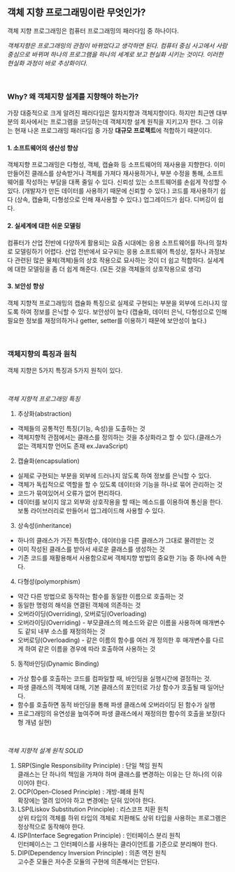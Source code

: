 

## 객체 지향 프로그래밍이란 무엇인가?


객체 지향 프로그래밍은 컴퓨터 프로그래밍의 패러다임 중 하나이다. 

_객체지향은 프로그래밍의 관점이 바뀌었다고 생각하면 된다. 컴퓨터 중심 사고에서 사람 중심으로 바뀌며 하나의 프로그램을 하나의 세계로 보고 현실화 시키는 것이다. 이러한 현실화 과정이 바로 추상화이다._

</br>

### Why? 왜 객체지향 설계를 지향해야 하는가?

가장 대중적으로 크게 알려진 패러다임은 절차지향과 객체지향이다. 하지만 최근엔 대부분의 회사에서는 프로그램을 코딩하는데 객체지향 설계 원칙을 지키고자 한다. 그 이유는 현재 나온 프로그래밍 패러다임 중 가장 **대규모 프로젝트**에 적합하기 때문이다. 

#### 1. 소프트웨어의 생산성 향상 
객체지향 프로그래밍은 다형성, 객체, 캡슐화 등 소프트웨어의 재사용을 지향한다. 이미 만들어진 클래스를 상속받거나 객체를 가져다 재사용하거나, 부분 수정을 통해, 소프트웨어를 작성하는 부담을 대폭 줄일 수 있다.
신뢰성 있는 소프트웨어를 손쉽게 작성할 수 있다. (개발자가 만든 데이터를 사용하기 때문에 신뢰할 수 있다.)
코드를 재사용하기 쉽다 (상속, 캡슐화, 다형성으로 인해 재사용할 수 있다.)
업그레이드가 쉽다.
디버깅이 쉽다.

#### 2. 실세계에 대한 쉬운 모델링 
컴퓨터가 산업 전반에 다양하게 활용되는 요즘 시대에는 응용 소프트웨어를 하나의 절차로 모델링하기 어렵다. 산업 전반에서 요구되는 응용 소프트웨어 특성상, 절차나 과정보다 관련된 많은 물체(객체)들의 상호 작용으로 묘사하는 것이 더 쉽고 적합하다.
실세계에 대한 모델링을 좀 더 쉽게 해준다. (모든 것을 객체들의 상호작용으로 생각)

#### 3. 보안성 향상 
객체 지향적 프로그래밍의 캡슐화 특징으로 실제로 구현되는 부분을 외부에 드러나지 않도록 하여 정보를 은닉할 수 있다.
보안성이 높다 (캡슐화, 데이터 은닉, 다형성으로 인해 필요한 정보를 재정의하거나 getter, setter를 이용하기 때문에 보안성이 높다.)

</br>

### 객체지향의 특징과 원칙

객체 지향은 5가지 특징과 5가지 원칙이 있다.

</br>

_객체 지향적 프로그래밍 특징_

1. 추상화(abstraction)
- 객체들의 공통적인 특징(기능, 속성)을 도출하는 것
- 객체지향적 관점에서는 클래스를 정의하는 것을 추상화라고 할 수 있다.(클래스가 없는 객체지향 언어도 존재 ex.JavaScript)

2. 캡슐화(encapsulation)
- 실제로 구현되는 부분을 외부에 드러나지 않도록 하여 정보를 은닉할 수 있다.
- 객체가 독립적으로 역할을 할 수 있도록 데이터와 기능을 하나로 묶어 관리하는 것
- 코드가 묶여있어서 오류가 없어 편리하다.
- 데이터를 보이지 않고 외부와 상호작용을 할 때는 메소드를 이용하여 통신을 한다. 보통 라이브러리로 만들어서 업그레이드해 사용할 수 있다.

3. 상속성(inheritance)
- 하나의 클래스가 가진 특징(함수, 데이터)을 다른 클래스가 그대로 물려받는 것
- 이미 작성된 클래스를 받아서 새로운 클래스를 생성하는 것
- 기존 코드를 재활용해서 사용함으로써 객체지향 방법의 중요한 기능 중 하나에 속한다.

4. 다형성(polymorphism)
- 약간 다른 방법으로 동작하는 함수를 동일한 이름으로 호출하는 것
- 동일한 명령의 해석을 연결된 객체에 의존하는 것
- 오버라이딩(Overriding), 오버로딩(Overloading)
- 오버라이딩(Overriding) - 부모클래스의 메소드와 같은 이름을 사용하며 매개변수도 같되 내부 소스를 재정의하는 것
- 오버로딩(Overloading) - 같은 이름의 함수를 여러 개 정의한 후 매개변수를 다르게 하여 같은 이름을 경우에 따라 호출하여 사용하는 것

5. 동적바인딩(Dynamic Binding)
- 가상 함수를 호출하는 코드를 컴파일할 때, 바인딩을 실행시간에 결정하는 것.
- 파생 클래스의 객체에 대해, 기본 클래스의 포인터로 가상 함수가 호출될 때 일어난다.
- 함수를 호출하면 동적 바인딩을 통해 파생 클래스에 오버라이딩 된 함수가 실행
- 프로그래밍의 유연성을 높여주며 파생 클래스에서 재정의한 함수의 호출을 보장(다형 개념 실현)

</br>

_객체 지향적 설계 원칙 SOLID_

1.  SRP(Single Responsibility Principle) : 단일 책임 원칙  
    클래스는 단 하나의 책임을 가져야 하며 클래스를 변경하는 이유는 단 하나의 이유이어야 한다.
2.  OCP(Open-Closed Principle) : 개방-폐쇄 원칙  
    확장에는 열려 있어야 하고 변경에는 닫혀 있어야 한다.
3.  LSP(Liskov Substitution Principle) : 리스코프 치환 원칙  
    상위 타입의 객체를 하위 타입의 객체로 치환해도 상위 타입을 사용하는 프로그램은 정상적으로 동작해야 한다.
4.  ISP(Interface Segregation Principle) : 인터페이스 분리 원칙  
    인터페이스는 그 인터페이스를 사용하는 클라이언트를 기준으로 분리해야 한다.
5.  DIP(Dependency Inversion Principle) : 의존 역전 원칙  
    고수준 모듈은 저수준 모듈의 구현에 의존해서는 안된다.
